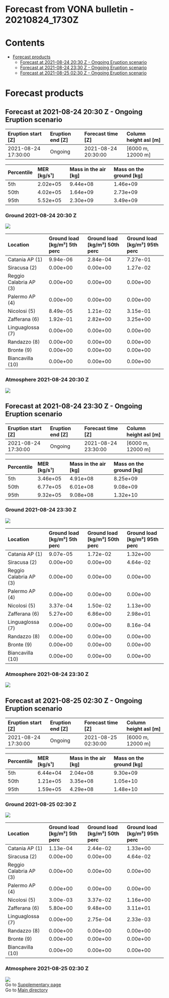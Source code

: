 
Forecast from VONA bulletin - 20210824_1730Z
============================================

Contents
========

* [Forecast products](#forecast-products)
	* [Forecast at 2021-08-24 20:30 Z - Ongoing Eruption scenario](#forecast-at-2021-08-24-2030-z---ongoing-eruption-scenario)
	* [Forecast at 2021-08-24 23:30 Z - Ongoing Eruption scenario](#forecast-at-2021-08-24-2330-z---ongoing-eruption-scenario)
	* [Forecast at 2021-08-25 02:30 Z - Ongoing Eruption scenario](#forecast-at-2021-08-25-0230-z---ongoing-eruption-scenario)

# Forecast products

## Forecast at 2021-08-24 20:30 Z - Ongoing Eruption scenario
  

|Eruption start [Z]|Eruption end [Z]|Forecast time [Z]|Column height asl [m]|
| :--- | :--- | :--- | :--- |
|2021-08-24 17:30:00|Ongoing|2021-08-24 20:30:00|[6000 m, 12000 m]|
  
  

|Percentile|MER [kg/s¹]|Mass in the air [kg]|Mass on the ground [kg]|
| :--- | :--- | :--- | :--- |
|5th|2.02e+05|9.44e+08|1.46e+09|
|50th|4.02e+05|1.64e+09|2.73e+09|
|95th|5.52e+05|2.30e+09|3.49e+09|
  

### Ground 2021-08-24 20:30 Z
  
![](./figures/probability_grd_2021_08_24_2030_scenario_1.png)  
  
  
  
  
  
  
  
  
  

|Location|Ground load [kg/m²] 5th perc|Ground load [kg/m²] 50th perc|Ground load [kg/m²] 95th perc|
| :--- | :--- | :--- | :--- |
|Catania AP (1)|9.94e-06|2.84e-04|7.27e-01|
|Siracusa (2)|0.00e+00|0.00e+00|1.27e-02|
|Reggio Calabria AP (3)|0.00e+00|0.00e+00|0.00e+00|
|Palermo AP (4)|0.00e+00|0.00e+00|0.00e+00|
|Nicolosi (5)|8.49e-05|1.21e-02|3.15e-01|
|Zafferana (6)|1.92e-01|2.82e+00|3.25e+00|
|Linguaglossa (7)|0.00e+00|0.00e+00|0.00e+00|
|Randazzo (8)|0.00e+00|0.00e+00|0.00e+00|
|Bronte (9)|0.00e+00|0.00e+00|0.00e+00|
|Biancavilla (10)|0.00e+00|0.00e+00|0.00e+00|
  

### Atmosphere 2021-08-24 20:30 Z
  
![](./figures/probability_air_2021_08_24_2030_scenario_1_conclev_1.png)
## Forecast at 2021-08-24 23:30 Z - Ongoing Eruption scenario
  

|Eruption start [Z]|Eruption end [Z]|Forecast time [Z]|Column height asl [m]|
| :--- | :--- | :--- | :--- |
|2021-08-24 17:30:00|Ongoing|2021-08-24 23:30:00|[6000 m, 12000 m]|
  
  

|Percentile|MER [kg/s¹]|Mass in the air [kg]|Mass on the ground [kg]|
| :--- | :--- | :--- | :--- |
|5th|3.46e+05|4.91e+08|8.25e+09|
|50th|6.77e+05|6.01e+08|9.08e+09|
|95th|9.32e+05|9.08e+08|1.32e+10|
  

### Ground 2021-08-24 23:30 Z
  
![](./figures/probability_grd_2021_08_24_2330_scenario_1.png)  
  
  
  
  
  
  
  
  
  

|Location|Ground load [kg/m²] 5th perc|Ground load [kg/m²] 50th perc|Ground load [kg/m²] 95th perc|
| :--- | :--- | :--- | :--- |
|Catania AP (1)|9.07e-05|1.72e-02|1.32e+00|
|Siracusa (2)|0.00e+00|0.00e+00|4.64e-02|
|Reggio Calabria AP (3)|0.00e+00|0.00e+00|0.00e+00|
|Palermo AP (4)|0.00e+00|0.00e+00|0.00e+00|
|Nicolosi (5)|3.37e-04|1.50e-02|1.13e+00|
|Zafferana (6)|5.27e+00|6.86e+00|2.98e+01|
|Linguaglossa (7)|0.00e+00|0.00e+00|8.16e-04|
|Randazzo (8)|0.00e+00|0.00e+00|0.00e+00|
|Bronte (9)|0.00e+00|0.00e+00|0.00e+00|
|Biancavilla (10)|0.00e+00|0.00e+00|0.00e+00|
  

### Atmosphere 2021-08-24 23:30 Z
  
![](./figures/probability_air_2021_08_24_2330_scenario_1_conclev_1.png)
## Forecast at 2021-08-25 02:30 Z - Ongoing Eruption scenario
  

|Eruption start [Z]|Eruption end [Z]|Forecast time [Z]|Column height asl [m]|
| :--- | :--- | :--- | :--- |
|2021-08-24 17:30:00|Ongoing|2021-08-25 02:30:00|[6000 m, 12000 m]|
  
  

|Percentile|MER [kg/s¹]|Mass in the air [kg]|Mass on the ground [kg]|
| :--- | :--- | :--- | :--- |
|5th|6.44e+04|2.04e+08|9.30e+09|
|50th|1.21e+05|3.35e+08|1.05e+10|
|95th|1.59e+05|4.29e+08|1.48e+10|
  

### Ground 2021-08-25 02:30 Z
  
![](./figures/probability_grd_2021_08_25_0230_scenario_1.png)  
  
  
  
  
  
  
  
  
  

|Location|Ground load [kg/m²] 5th perc|Ground load [kg/m²] 50th perc|Ground load [kg/m²] 95th perc|
| :--- | :--- | :--- | :--- |
|Catania AP (1)|1.13e-04|2.44e-02|1.33e+00|
|Siracusa (2)|0.00e+00|0.00e+00|4.64e-02|
|Reggio Calabria AP (3)|0.00e+00|0.00e+00|0.00e+00|
|Palermo AP (4)|0.00e+00|0.00e+00|0.00e+00|
|Nicolosi (5)|3.00e-03|3.37e-02|1.16e+00|
|Zafferana (6)|5.80e+00|9.48e+00|3.11e+01|
|Linguaglossa (7)|0.00e+00|2.75e-04|2.33e-03|
|Randazzo (8)|0.00e+00|0.00e+00|0.00e+00|
|Bronte (9)|0.00e+00|0.00e+00|0.00e+00|
|Biancavilla (10)|0.00e+00|0.00e+00|0.00e+00|
  

### Atmosphere 2021-08-25 02:30 Z
  
![](./figures/probability_air_2021_08_25_0230_scenario_1_conclev_1.png)  
Go to [Supplementary page](Supplementary_page.md)  
Go to [Main directory](https://github.com/federicapardini/Real_time_ash_forecast)